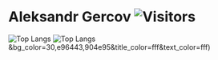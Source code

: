 # Aleksandr Gercov ![Visitors](https://visitor-badge.glitch.me/badge?page_id=Gercov) 
![Top Langs](https://github-readme-stats.vercel.app/api/top-langs/?username=Gercov&count_private=false&langs_count=7&layout=compact)
![Top Langs](https://github-readme-stats.vercel.app/api/top-langs/?username=Gercov&count_private=false&langs_count=7&layout=compact)&bg_color=30,e96443,904e95&title_color=fff&text_color=fff)

<!--
**
![Gercov GitHub Stats](https://github-readme-stats.vercel.app/api?username=Gercov&count_private=true&hide=contribs&show_icons=true&theme=default&layout=compact&bg_color=RED)
-->
